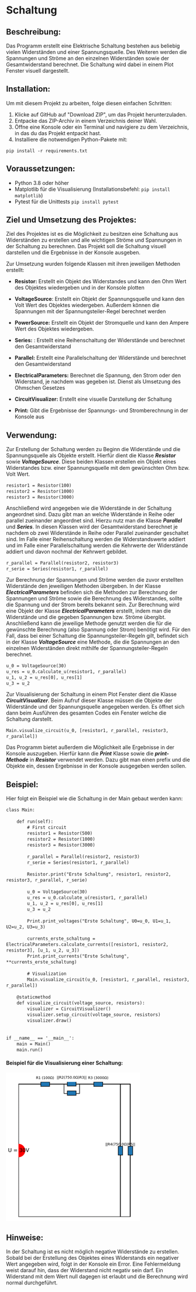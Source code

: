 # Schaltung


## Beschreibung:

Das Programm erstellt eine Elektrische Schaltung bestehen aus beliebig vielen Widerständen und einer Spannungsquelle. Des Weiteren werden die Spannungen und Ströme an den einzelnen Widerständen sowie der Gesamtwiderstand berechnet. Die Schaltung wird dabei in einem Plot Fenster visuell dargestellt. 



## Installation:

Um mit diesem Projekt zu arbeiten, folge diesen einfachen Schritten:

1. Klicke auf GitHub auf "Download ZIP", um das Projekt herunterzuladen.
2. Entpacke das ZIP-Archiv in einem Verzeichnis deiner Wahl.
3. Öffne eine Konsole oder ein Terminal und navigiere zu dem Verzeichnis, in das du das Projekt entpackt hast.
4. Installiere die notwendigen Python-Pakete mit:

```
pip install -r requirements.txt
```

## Voraussetzungen:

- Python 3.8 oder höher
- Matplotlib für die Visualisierung (Installationsbefehl: `pip install matplotlib`)
- Pytest für die Unittests `pip install pytest`

## Ziel und Umsetzung des Projektes:

Ziel des Projektes ist es die Möglichkeit zu besitzen eine Schaltung aus Widerständen zu erstellen und alle wichtigen Ströme und Spannungen in der Schaltung zu berechnen. Das Projekt soll die Schaltung visuell darstellen und die Ergebnisse in der Konsole ausgeben.

Zur Umsetzung wurden folgende Klassen mit ihren jeweiligen Methoden erstellt:

 - **Resistor:** Erstellt ein Objekt des Widerstandes und kann den Ohm Wert des Objektes wiedergeben und in der Konsole plotten
 
 - **VoltageSource**:  Erstellt ein Objekt der Spannungsquelle und kann den Volt Wert des Objektes wiedergeben. Außerdem können die Spannungen mit der Spannungsteiler-Regel berechnet werden
 
 - **PowerSource:** Erstellt ein Objekt der Stromquelle und kann den Ampere Wert des Objektes wiedergeben.
 
 - **Series:** : Erstellt eine Reihenschaltung der Widerstände und berechnet den Gesamtwiderstand
 - **Parallel:**  Erstellt eine Parallelschaltung der Widerstände und berechnet den Gesamtwiderstand
 
 - **ElectricalParameters:** Berechnet die Spannung, den Strom oder den Widerstand, je nachdem was gegeben ist. Dienst als Umsetzung des Ohmschen Gesetzes 
 
 - **CircuitVisualizer:** Erstellt eine visuelle Darstellung der Schaltung
 
 - **Print:** Gibt die Ergebnisse der Spannungs- und Stromberechnung in der Konsole aus



## Verwendung:

Zur Erstellung der Schaltung werden zu Beginn die Widerstände 
und die Spannungsquelle als Objekte erstellt. 
Hierfür dient die Klasse ***Resistor*** sowie ***VoltageSource***. 
Diese beiden Klassen erstellen ein Objekt eines Widerstandes bzw. 
einer Spannungsquelle mit dem gewünschten Ohm bzw. Volt Wert.
```
resistor1 = Resistor(100)
resistor2 = Resistor(1000)
resistor3 = Resistor(3000)
```
Anschließend wird angegeben wie die Widerstände in der Schaltung angeordnet sind. Dazu gibt man an welche Widerstände in Reihe oder parallel zueinander angeordnet sind.  Hierzu nutz man die Klasse ***Parallel*** und ***Series***. In diesen Klassen wird der Gesamtwiderstand berechnet je nachdem ob zwei Widerstände in Reihe oder Parallel zueinander geschaltet sind. Im Falle einer Reihenschaltung werden die Widerstandswerte addiert und im Falle einer Parallelschaltung werden die Kehrwerte der Widerstände addiert und davon nochmal der Kehrwert gebildet. 
```
r_parallel = Parallel(resistor2, resistor3)
r_serie = Series(resistor1, r_parallel)
```
Zur Berechnung der Spannungen und Ströme werden die zuvor erstellten Widerstände den jeweiligen Methoden übergeben. In der Klasse ***ElectricalParameters*** befinden sich die Methoden zur Berechnung der Spannungen und Ströme sowie die Berechnung des Widerstandes, sollte die Spannung und der Strom bereits bekannt sein. Zur Berechnung wird eine Objekt der Klasse ***ElectricalParameters*** erstellt, indem man die Widerstände und die gegeben Spannungen bzw. Ströme übergibt. Anschließend kann die jeweilige Methode genutzt werden die für die gewünschte Berechnung (also Spannung oder Strom) benötigt wird. Für den Fall, dass bei einer Schaltung die Spannungsteiler-Regeln gilt, befindet sich in der Klasse ***VoltageSource*** eine Methode, die die Spannungen an den einzelnen Widerständen direkt mithilfe der Spannungsteiler-Regeln berechnet. 

```
u_0 = VoltageSource(30)
u_res = u_0.calculate_u(resistor1, r_parallel)
u_1, u_2 = u_res[0], u_res[1]
u_3 = u_2
```


Zur Visualisierung der Schaltung in einem Plot Fenster dient die Klasse 
***CircuitVisualizer***. Beim Aufruf dieser Klasse müssen die Objekte der Widerstände und der Spannungsquelle angegeben werden. Es öffnet sich dann beim Ausführen des gesamten Codes ein Fenster welche die Schaltung darstellt. 
```
Main.visualize_circuit(u_0, [resistor1, r_parallel, resistor3, r_parallel])
```

Das Programm bietet außerdem die Möglichkeit alle Ergebnisse in der Konsole auszugeben. Hierfür kann die ***Print*** Klasse sowie die ***print-Methode*** in ***Resistor***  verwendet werden. Dazu gibt man einen prefix und die Objekte ein, dessen Ergebnisse in der Konsole ausgegeben werden sollen.




## Beispiel:

Hier folgt ein Beispiel wie die Schaltung in der Main gebaut werden kann:
```
class Main:

    def run(self):
        # First circuit
        resistor1 = Resistor(500)
        resistor2 = Resistor(1000)
        resistor3 = Resistor(3000)

        r_parallel = Parallel(resistor2, resistor3)
        r_serie = Series(resistor1, r_parallel)

        Resistor.print("Erste Schaltung", resistor1, resistor2, resistor3, r_parallel, r_serie)

        u_0 = VoltageSource(30)
        u_res = u_0.calculate_u(resistor1, r_parallel)
        u_1, u_2 = u_res[0], u_res[1]
        u_3 = u_2

        Print.print_voltages("Erste Schaltung", U0=u_0, U1=u_1, U2=u_2, U3=u_3)

        currents_erste_schaltung = ElectricalParameters.calculate_currents([resistor1, resistor2, resistor3], [u_1, u_2, u_3])
        Print.print_currents("Erste Schaltung", **currents_erste_schaltung)

        # Visualization
        Main.visualize_circuit(u_0, [resistor1, r_parallel, resistor3, r_parallel])

    @staticmethod
    def visualize_circuit(voltage_source, resistors):
        visualizer = CircuitVisualizer()
        visualizer.setup_circuit(voltage_source, resistors)
        visualizer.draw()


if __name__ == '__main__':
    main = Main()
    main.run()
```
#### Beispiel für die Visualisierung einer Schaltung:
![img.png](img.png)

## Hinweise:

In der Schaltung ist es nicht möglich negative Widerstände zu erstellen. Sobald bei der Erstellung des Objektes eines Widerstands ein negativer Wert angegeben wird, folgt in der Konsole ein Error. Eine Fehlermeldung weist darauf hin, dass der Widerstand nicht negativ sein darf. 
Ein Widerstand mit dem Wert null dagegen ist erlaubt und die Berechnung wird normal durchgeführt. 
